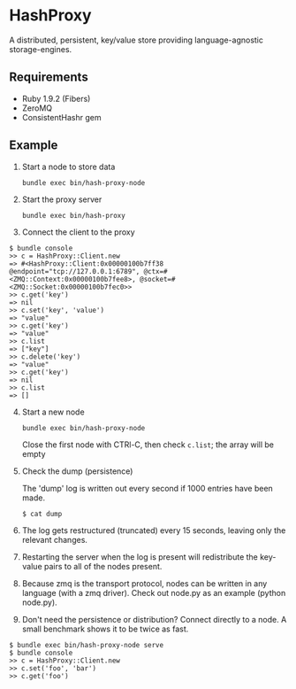 HashProxy
=========

A distributed, persistent, key/value store providing language-agnostic
storage-engines.

Requirements
------------
* Ruby 1.9.2 (Fibers)
* ZeroMQ
* ConsistentHashr gem

Example
-------

1. Start a node to store data

    `bundle exec bin/hash-proxy-node`

2. Start the proxy server

    `bundle exec bin/hash-proxy`

3. Connect the client to the proxy

```
$ bundle console
>> c = HashProxy::Client.new
=> #<HashProxy::Client:0x00000100b7ff38 @endpoint="tcp://127.0.0.1:6789", @ctx=#<ZMQ::Context:0x00000100b7fee8>, @socket=#<ZMQ::Socket:0x00000100b7fec0>>
>> c.get('key')
=> nil
>> c.set('key', 'value')
=> "value"
>> c.get('key')
=> "value"
>> c.list
=> ["key"]
>> c.delete('key')
=> "value"
>> c.get('key')
=> nil
>> c.list
=> []
```

4. Start a new node

    `bundle exec bin/hash-proxy-node`

    Close the first node with CTRl-C, then
    check `c.list`; the array will be empty

5. Check the dump (persistence)

    The 'dump' log is written out every second if 1000 entries have been
    made.

    `$ cat dump`

6. The log gets restructured (truncated) every 15 seconds, leaving only the relevant changes.

7. Restarting the server when the log is present will redistribute the key-value pairs to all of the nodes present.

8. Because zmq is the transport protocol, nodes can be written in any language (with a zmq driver). Check out node.py as an example (python node.py).

9. Don't need the persistence or distribution? Connect directly to a node. A small benchmark shows it to be twice as fast.

```
$ bundle exec bin/hash-proxy-node serve
$ bundle console
>> c = HashProxy::Client.new
>> c.set('foo', 'bar')
>> c.get('foo')
```
